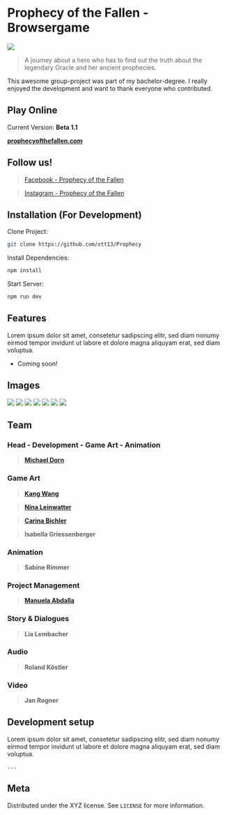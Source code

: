 # Prophecy of the Fallen - Browsergame

![](http://www.michaeldorn.at/potf/Preview.gif)

> A journey about a hero who has to find out the truth about the legendary Oracle and her ancient prophecies.

This awesome group-project was part of my bachelor-degree. I really enjoyed the development and want to thank everyone who contributed.

## Play Online
Current Version: **Beta 1.1**

**[prophecyofthefallen.com](https://prophecyofthefallen.com)**

## Follow us!
>[Facebook - Prophecy of the Fallen](https://www.facebook.com/prophecywebgame/)

>[Instagram - Prophecy of the Fallen](https://www.instagram.com/prophecyofthefallen/)

## Installation (For Development)
Clone Project:
```sh
git clone https://github.com/xtt13/Prophecy
```

Install Dependencies:
```sh
npm install
```

Start Server:
```sh
npm run dev
```


## Features

Lorem ipsum dolor sit amet, consetetur sadipscing elitr, sed diam nonumy eirmod tempor invidunt ut labore et dolore magna aliquyam erat, sed diam voluptua.

* Coming soon!

## Images
![](http://www.michaeldorn.at/potf/screenshot1.png)
![](http://www.michaeldorn.at/potf/screenshot2.png)
![](http://www.michaeldorn.at/potf/screenshot3.png)
![](http://www.michaeldorn.at/potf/screenshot4.png)
![](http://www.michaeldorn.at/potf/screenshot5.png)
![](http://www.michaeldorn.at/potf/screenshot6.png)
![](http://www.michaeldorn.at/potf/screenshot7.png)


## Team

### Head - Development - Game Art - Animation
>**[Michael Dorn](https://www.michaeldorn.at)**

### Game Art
>**[Kang Wang](https://www.facebook.com/desaturateful)**

>**[Nina Leinwatter](https://www.artstation.com/niinalina)**

>**[Carina Bichler](https://www.artstation.com/carinabichler)**

>**Isabella Griessenberger**

### Animation
>**Sabine Rimmer**

### Project Management
>**[Manuela Abdalla](https://www.instagram.com/livevie_/)**

### Story & Dialogues
>**Lia Lembacher**

### Audio
>**Roland Köstler**

### Video
>**Jan Rogner**

## Development setup

Lorem ipsum dolor sit amet, consetetur sadipscing elitr, sed diam nonumy eirmod tempor invidunt ut labore et dolore magna aliquyam erat, sed diam voluptua.

```sh
...
```

## Meta


Distributed under the XYZ license. See ``LICENSE`` for more information.


<!-- Markdown link & img dfn's -->
[npm-image]: https://img.shields.io/npm/v/datadog-metrics.svg?style=flat-square
[npm-url]: https://npmjs.org/package/datadog-metrics
[npm-downloads]: https://img.shields.io/npm/dm/datadog-metrics.svg?style=flat-square
[travis-image]: https://img.shields.io/travis/dbader/node-datadog-metrics/master.svg?style=flat-square
[travis-url]: https://travis-ci.org/dbader/node-datadog-metrics
[wiki]: https://github.com/yourname/yourproject/wiki
